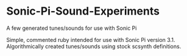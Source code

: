 # Sonic-Pi-Sound-Experiments
A few generated tunes/sounds for use with Sonic Pi

Simple, commented ruby  intended for use with Sonic Pi version 3.1.  Algorithmically created tunes/sounds using stock scsynth definitions.
